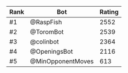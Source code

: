Rank|Bot|Rating
---|---|---
#1|@RaspFish|2552
#2|@ToromBot|2539
#3|@colinbot|2364
#4|@OpeningsBot|2116
#5|@MinOpponentMoves|613
